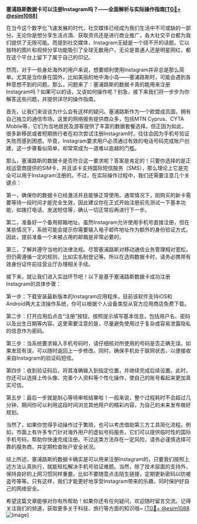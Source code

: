 **塞浦路斯数据卡可以注册Instagram吗？——全面解析与实际操作指南[[TG💪+ @esim1088](https://t.me/s/esim1088)]**

在当今这个数字化飞速发展的时代，社交媒体已经成为我们生活中不可或缺的一部分。无论你是想分享生活点滴、获取资讯还是进行商业推广，各大社交平台都为我们提供了无限可能。而提到社交媒体，Instagram无疑是一个绕不开的话题。它以独特的图片和视频分享功能吸引了全球无数用户，无论是普通人还是明星网红，都在这个平台上留下了属于自己的印记。

然而，对于一些身处海外的用户来说，想要顺利使用Instagram并非总是那么简单。尤其是当你身在国外，比如美丽的地中海小岛——塞浦路斯时，可能会遇到各种意想不到的问题。那么，问题来了：塞浦路斯的数据卡真的能用来注册Instagram吗？如果可以的话，又该如何操作呢？别急，接下来我们将一步步为你解答这些问题，并提供详尽的操作指南。

首先，让我们来谈谈为什么会有这样的疑问。塞浦路斯作为一个欧盟成员国，拥有自己独立的通信市场。这里的网络服务提供商众多，包括MTN Cyprus、CYTA Mobile等，它们为当地居民及游客提供了丰富的数据套餐选择。但正因为如此，很多新移民或者短期旅行者在初次尝试注册Instagram时，往往会因为手机号验证失败而感到困惑。毕竟，Instagram要求用户必须通过有效的电话号码完成账户创建，这一步骤看似简单，却常常成为一道难以逾越的门槛。

那么，塞浦路斯的数据卡是否符合这一要求呢？答案是肯定的！只要你选择的是正规运营商提供的SIM卡，并且该卡支持国际短信服务（SMS），那么理论上它是完全可以用于Instagram注册的。不过，在实际操作过程中，我们还需要注意几个关键点：

第一，确保你的数据卡已经激活并且能够正常使用。通常情况下，刚购买的新卡需要等待一段时间才能完全生效，因此建议你在正式开始注册前先测试一下基本功能，如拨打电话、发送短信等，确认一切正常后再进行下一步。

第二，准备好一个备用邮箱地址。虽然Instagram允许使用手机号直接注册，但在某些情况下，系统可能会提示你需要输入电子邮件地址作为额外的身份验证方式。因此，提前准备一个未被占用的邮箱是非常必要的。

第三，了解并遵守当地的法律法规。尽管塞浦路斯对移动通信业务管理相对宽松，但仍需遵循一定的规则，比如实名制登记等。所以在选购数据卡时，请务必携带有效身份证件前往营业厅办理相关手续。

接下来，就让我们进入实战环节吧！以下是基于塞浦路斯数据卡成功注册Instagram的具体步骤：

第一步：下载安装最新版本的Instagram应用程序。目前该软件支持iOS和Android两大主流操作系统，你可以根据个人设备类型从官方应用商店免费下载。

第二步：打开应用后点击“注册”按钮，按照提示填写基本信息，包括用户名、密码以及出生日期等内容。这里需要注意的是，尽量避免使用过于复杂或容易泄露隐私的信息作为密码。

第三步：当系统要求输入手机号码时，请仔细核对所使用的号码是否正确无误。如果发现有误，可以随时返回上一步修改。同时，确保手机处于联网状态，以便接收来自Instagram的验证码短信。

第四步：收到验证码后，将其准确输入到指定位置，并继续完成后续设置。此时，你还可以选择上传头像、完善个人资料等个性化操作，使自己的账号看起来更加真实可信。

第五步：最后一步就是耐心等待审核结果啦！一般来说，整个过程耗时不会超过几分钟，期间你可以利用这段时间浏览其他用户的精彩内容，为自己的未来发布做好规划。

当然了，如果你觉得手动操作过于繁琐，也可以考虑借助第三方工具简化流程。例如，市面上有许多专门针对海外用户的虚拟号码服务，它们可以提供临时性的国际手机号码，帮助你快速完成注册。不过这类方法存在一定风险，请务必谨慎选择可靠的服务商，并定期检查账户安全状况。

综上所述，塞浦路斯的数据卡确实是可以用来注册Instagram的，只要我们按照上述方法认真执行，就能轻松解决手机号验证难题。当然，除了技术层面的支持外，保持良好的上网习惯同样重要。比如不要随意点击陌生链接，定期更新密码以防被盗号等等。只有这样，我们才能更好地享受Instagram带来的乐趣，同时保护好自己的网络安全。

希望这篇文章能够对你有所帮助！如果你还有任何疑问，欢迎随时留言交流。记得关注我们的频道，获取更多关于科技、旅行等方面的知识哦~ [[TG💪+ @esim1088](https://t.me/s/esim1088) ![Image](https://i.postimg.cc/4NQfJmqS/Snipaste-2025-05-13-00-14-12.png)]